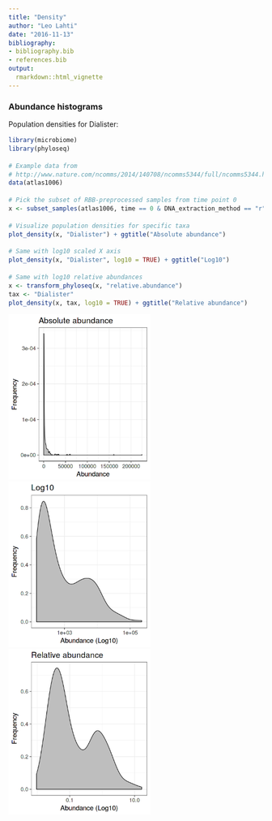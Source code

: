 ```yaml
---
title: "Density"
author: "Leo Lahti"
date: "2016-11-13"
bibliography: 
- bibliography.bib
- references.bib
output: 
  rmarkdown::html_vignette
---
```

<!--
  %\VignetteEngine{knitr::rmarkdown}
  %\VignetteIndexEntry{microbiome tutorial - density}
  %\usepackage[utf8]{inputenc}
  %\VignetteEncoding{UTF-8}  
-->

### Abundance histograms

Population densities for Dialister:


```r
library(microbiome)
library(phyloseq)

# Example data from
# http://www.nature.com/ncomms/2014/140708/ncomms5344/full/ncomms5344.html
data(atlas1006)

# Pick the subset of RBB-preprocessed samples from time point 0
x <- subset_samples(atlas1006, time == 0 & DNA_extraction_method == "r")

# Visualize population densities for specific taxa
plot_density(x, "Dialister") + ggtitle("Absolute abundance")

# Same with log10 scaled X axis
plot_density(x, "Dialister", log10 = TRUE) + ggtitle("Log10")

# Same with log10 relative abundances
x <- transform_phyloseq(x, "relative.abundance")
tax <- "Dialister"
plot_density(x, tax, log10 = TRUE) + ggtitle("Relative abundance")
```

<img src="figure/hist-1.png" title="plot of chunk hist" alt="plot of chunk hist" width="280px" /><img src="figure/hist-2.png" title="plot of chunk hist" alt="plot of chunk hist" width="280px" /><img src="figure/hist-3.png" title="plot of chunk hist" alt="plot of chunk hist" width="280px" />

